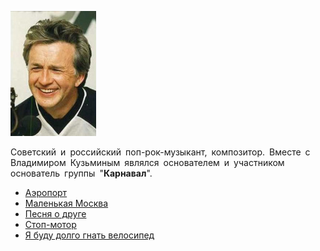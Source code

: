 ![](barykin_aleksandr.jpg)

Советский и российский поп-рок-музыкант, композитор. Вместе с Владимиром Кузьминым являлся основателем и участником основатель группы "**Карнавал**".

* [Аэропорт](Аэропорт.md)
* [Маленькая Москва](Маленькая%20Москва.md)
* [Песня о друге](Песня%20о%20друге.md)
* [Стоп-мотор](Стоп-мотор.md)
* [Я буду долго гнать велосипед](Я%20буду%20долго%20гнать%20велосипед.md)